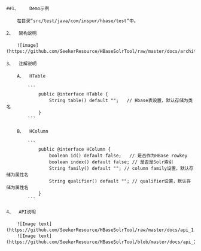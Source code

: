 	##1、	Demo示例
		
		在目录“src/test/java/com/inspur/hbase/test”中。
	
	2、	架构说明
	
		![image](https://github.com/SeekerResource/HBaseSolrTool/raw/master/docs/architecture.png)
	
	3、	注解说明
	
		A、	HTable
		
			```
				public @interface HTable {									   
					String table() default "";   // Hbase表设置，默认存储为类名    
				}															   
			```
		
		B、	HColumn
		
			```
				public @interface HColumn {										      
					boolean id() default false;   // 是否作为HBase rowkey			  
					boolean index() default false; // 是否是Solr索引					  
					String family() default ""; // column family设置，默认存储为属性名    
					String qualifier() default ""; // qualifier设置，默认存储为属性名      
				} 																	  
			```
	
	4、	API说明
		
		![Image text](https://github.com/SeekerResource/HBaseSolrTool/raw/master/docs/api_1.png)
		![Image text](https://github.com/SeekerResource/HBaseSolrTool/blob/master/docs/api_2.png)
			
		
